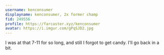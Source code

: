 ```yaml
---
username: kenconsumer
displayname: kenconsumer, 2x former champ
fid: 249556
profile: https://farcaster.xyz/kenconsumer
avatar: https://i.imgur.com/gPqSJD2.jpg
---
```

I was at that 7-11 for so long, and still I forgot to get candy. I'll go back in a bit.  
